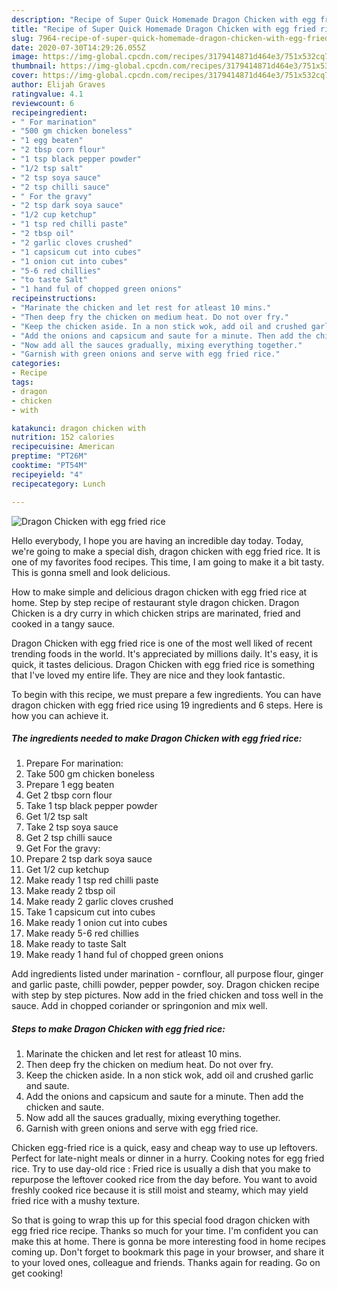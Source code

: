```yaml
---
description: "Recipe of Super Quick Homemade Dragon Chicken with egg fried rice"
title: "Recipe of Super Quick Homemade Dragon Chicken with egg fried rice"
slug: 7964-recipe-of-super-quick-homemade-dragon-chicken-with-egg-fried-rice
date: 2020-07-30T14:29:26.055Z
image: https://img-global.cpcdn.com/recipes/3179414871d464e3/751x532cq70/dragon-chicken-with-egg-fried-rice-recipe-main-photo.jpg
thumbnail: https://img-global.cpcdn.com/recipes/3179414871d464e3/751x532cq70/dragon-chicken-with-egg-fried-rice-recipe-main-photo.jpg
cover: https://img-global.cpcdn.com/recipes/3179414871d464e3/751x532cq70/dragon-chicken-with-egg-fried-rice-recipe-main-photo.jpg
author: Elijah Graves
ratingvalue: 4.1
reviewcount: 6
recipeingredient:
- " For marination"
- "500 gm chicken boneless"
- "1 egg beaten"
- "2 tbsp corn flour"
- "1 tsp black pepper powder"
- "1/2 tsp salt"
- "2 tsp soya sauce"
- "2 tsp chilli sauce"
- " For the gravy"
- "2 tsp dark soya sauce"
- "1/2 cup ketchup"
- "1 tsp red chilli paste"
- "2 tbsp oil"
- "2 garlic cloves crushed"
- "1 capsicum cut into cubes"
- "1 onion cut into cubes"
- "5-6 red chillies"
- "to taste Salt"
- "1 hand ful of chopped green onions"
recipeinstructions:
- "Marinate the chicken and let rest for atleast 10 mins."
- "Then deep fry the chicken on medium heat. Do not over fry."
- "Keep the chicken aside. In a non stick wok, add oil and crushed garlic and saute."
- "Add the onions and capsicum and saute for a minute. Then add the chicken and saute."
- "Now add all the sauces gradually, mixing everything together."
- "Garnish with green onions and serve with egg fried rice."
categories:
- Recipe
tags:
- dragon
- chicken
- with

katakunci: dragon chicken with 
nutrition: 152 calories
recipecuisine: American
preptime: "PT26M"
cooktime: "PT54M"
recipeyield: "4"
recipecategory: Lunch

---
```



![Dragon Chicken with egg fried rice](https://img-global.cpcdn.com/recipes/3179414871d464e3/751x532cq70/dragon-chicken-with-egg-fried-rice-recipe-main-photo.jpg)

Hello everybody, I hope you are having an incredible day today. Today, we're going to make a special dish, dragon chicken with egg fried rice. It is one of my favorites food recipes. This time, I am going to make it a bit tasty. This is gonna smell and look delicious.

How to make simple and delicious dragon chicken with egg fried rice at home. Step by step recipe of restaurant style dragon chicken. Dragon Chicken is a dry curry in which chicken strips are marinated, fried and cooked in a tangy sauce.

Dragon Chicken with egg fried rice is one of the most well liked of recent trending foods in the world. It's appreciated by millions daily. It's easy, it is quick, it tastes delicious. Dragon Chicken with egg fried rice is something that I've loved my entire life. They are nice and they look fantastic.


To begin with this recipe, we must prepare a few ingredients. You can have dragon chicken with egg fried rice using 19 ingredients and 6 steps. Here is how you can achieve it.

<!--inarticleads1-->

##### The ingredients needed to make Dragon Chicken with egg fried rice:

1. Prepare  For marination:
1. Take 500 gm chicken boneless
1. Prepare 1 egg beaten
1. Get 2 tbsp corn flour
1. Take 1 tsp black pepper powder
1. Get 1/2 tsp salt
1. Take 2 tsp soya sauce
1. Get 2 tsp chilli sauce
1. Get  For the gravy:
1. Prepare 2 tsp dark soya sauce
1. Get 1/2 cup ketchup
1. Make ready 1 tsp red chilli paste
1. Make ready 2 tbsp oil
1. Make ready 2 garlic cloves crushed
1. Take 1 capsicum cut into cubes
1. Make ready 1 onion cut into cubes
1. Make ready 5-6 red chillies
1. Make ready to taste Salt
1. Make ready 1 hand ful of chopped green onions


Add ingredients listed under marination - cornflour, all purpose flour, ginger and garlic paste, chilli powder, pepper powder, soy. Dragon chicken recipe with step by step pictures. Now add in the fried chicken and toss well in the sauce. Add in chopped coriander or springonion and mix well. 

<!--inarticleads2-->

##### Steps to make Dragon Chicken with egg fried rice:

1. Marinate the chicken and let rest for atleast 10 mins.
1. Then deep fry the chicken on medium heat. Do not over fry.
1. Keep the chicken aside. In a non stick wok, add oil and crushed garlic and saute.
1. Add the onions and capsicum and saute for a minute. Then add the chicken and saute.
1. Now add all the sauces gradually, mixing everything together.
1. Garnish with green onions and serve with egg fried rice.


Chicken egg-fried rice is a quick, easy and cheap way to use up leftovers. Perfect for late-night meals or dinner in a hurry. Cooking notes for egg fried rice. Try to use day-old rice : Fried rice is usually a dish that you make to repurpose the leftover cooked rice from the day before. You want to avoid freshly cooked rice because it is still moist and steamy, which may yield fried rice with a mushy texture. 

So that is going to wrap this up for this special food dragon chicken with egg fried rice recipe. Thanks so much for your time. I'm confident you can make this at home. There is gonna be more interesting food in home recipes coming up. Don't forget to bookmark this page in your browser, and share it to your loved ones, colleague and friends. Thanks again for reading. Go on get cooking!
